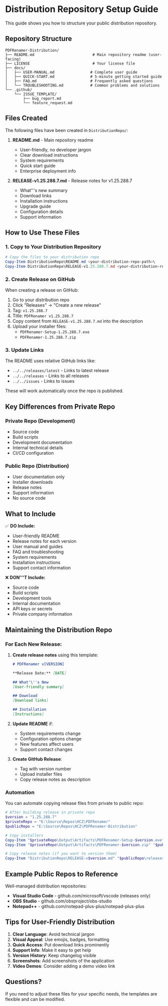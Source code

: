 # Distribution Repository Setup Guide

This guide shows you how to structure your public distribution repository.

## Repository Structure

```
PDFRenamer-Distribution/
├── README.md                          # Main repository readme (user-facing)
├── LICENSE                            # Your license file
├── docs/
│   ├── USER-MANUAL.md                # Complete user guide
│   ├── QUICK-START.md                # 5-minute getting started guide
│   ├── FAQ.md                        # Frequently asked questions
│   └── TROUBLESHOOTING.md            # Common problems and solutions
└── .github/
    └── ISSUE_TEMPLATE/
        ├── bug_report.md
        └── feature_request.md
```

## Files Created

The following files have been created in `DistributionRepo/`:

1. **README.md** - Main repository readme
   - User-friendly, no developer jargon
   - Clear download instructions
   - System requirements
   - Quick start guide
   - Enterprise deployment info

2. **RELEASE-v1.25.288.7.md** - Release notes for v1.25.288.7
   - What'\''s new summary
   - Download links
   - Installation instructions
   - Upgrade guide
   - Configuration details
   - Support information

## How to Use These Files

### 1. Copy to Your Distribution Repository

```powershell
# Copy the files to your distribution repo
Copy-Item DistributionRepo\README.md <your-distribution-repo-path>\
Copy-Item DistributionRepo\RELEASE-v1.25.288.7.md <your-distribution-repo-path>\
```

### 2. Create Release on GitHub

When creating a release on GitHub:

1. Go to your distribution repo
2. Click "Releases" → "Create a new release"
3. Tag: `v1.25.288.7`
4. Title: `PDFRenamer v1.25.288.7`
5. Copy content from `RELEASE-v1.25.288.7.md` into the description
6. Upload your installer files:
   - `PDFRenamer-Setup-1.25.288.7.exe`
   - `PDFRenamer-1.25.288.7.zip`

### 3. Update Links

The README uses relative GitHub links like:
- `../../releases/latest` - Links to latest release
- `../../releases` - Links to all releases
- `../../issues` - Links to issues

These will work automatically once the repo is published.

## Key Differences from Private Repo

### Private Repo (Development)
- Source code
- Build scripts
- Development documentation
- Internal technical details
- CI/CD configuration

### Public Repo (Distribution)
- User documentation only
- Installer downloads
- Release notes
- Support information
- No source code

## What to Include

✅ **DO Include:**
- User-friendly README
- Release notes for each version
- User manual and guides
- FAQ and troubleshooting
- System requirements
- Installation instructions
- Support contact information

❌ **DON'\''T Include:**
- Source code
- Build scripts
- Development tools
- Internal documentation
- API keys or secrets
- Private company information

## Maintaining the Distribution Repo

### For Each New Release:

1. **Create release notes** using this template:
   ```markdown
   # PDFRenamer v[VERSION]
   
   **Release Date:** [DATE]
   
   ## What'\''s New
   [User-friendly summary]
   
   ## Download
   [Download links]
   
   ## Installation
   [Instructions]
   ```

2. **Update README** if:
   - System requirements change
   - Configuration options change
   - New features affect users
   - Support contact changes

3. **Create GitHub Release**:
   - Tag with version number
   - Upload installer files
   - Copy release notes as description

### Automation

You can automate copying release files from private to public repo:

```powershell
# After building release in private repo
$version = "1.25.288.7"
$privateRepo = "E:\Source\Repos\HCZ\PDFRenamer"
$publicRepo = "E:\Source\Repos\HCZ\PDFRenamer-Distribution"

# Copy installers
Copy-Item "$privateRepo\Output\Artifacts\PDFRenamer-Setup-$version.exe" "$publicRepo\"
Copy-Item "$privateRepo\Output\Artifacts\PDFRenamer-$version.zip" "$publicRepo\"

# Copy release notes (if you want to version them)
Copy-Item "DistributionRepo\RELEASE-v$version.md" "$publicRepo\releases\"
```

## Example Public Repos to Reference

Well-managed distribution repositories:
- **Visual Studio Code** - github.com/microsoft/vscode (releases only)
- **OBS Studio** - github.com/obsproject/obs-studio
- **Notepad++** - github.com/notepad-plus-plus/notepad-plus-plus

## Tips for User-Friendly Distribution

1. **Clear Language**: Avoid technical jargon
2. **Visual Appeal**: Use emojis, badges, formatting
3. **Quick Access**: Put download links prominently
4. **Support Info**: Make it easy to get help
5. **Version History**: Keep changelog visible
6. **Screenshots**: Add screenshots of the application
7. **Video Demos**: Consider adding a demo video link

## Questions?

If you need to adjust these files for your specific needs, the templates are flexible and can be modified.
